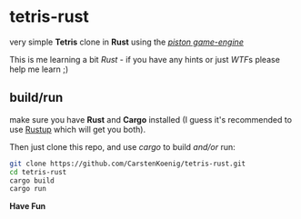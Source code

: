 # tetris-rust

very simple **Tetris** clone in **Rust** using the [*piston game-engine*](https://crates.io/crates/piston)

This is me learning a bit *Rust* - if you have any hints or just *WTF*s please help me learn ;)

## build/run

make sure you have **Rust** and **Cargo** installed (I guess it's recommended to use [Rustup](https://www.rust-lang.org/tools/install#:~:text=To%20install%20Rust%2C%20if%20you,follow%20the%20on%2Dscreen%20instructions.&text=If%20you%20are%20running%20Windows,follow%20the%20on%2Dscreen%20instructions.) which will get you both).

Then just clone this repo, and use *cargo* to build *and/or* run:

```sh
git clone https://github.com/CarstenKoenig/tetris-rust.git
cd tetris-rust
cargo build
cargo run
```

**Have Fun**
